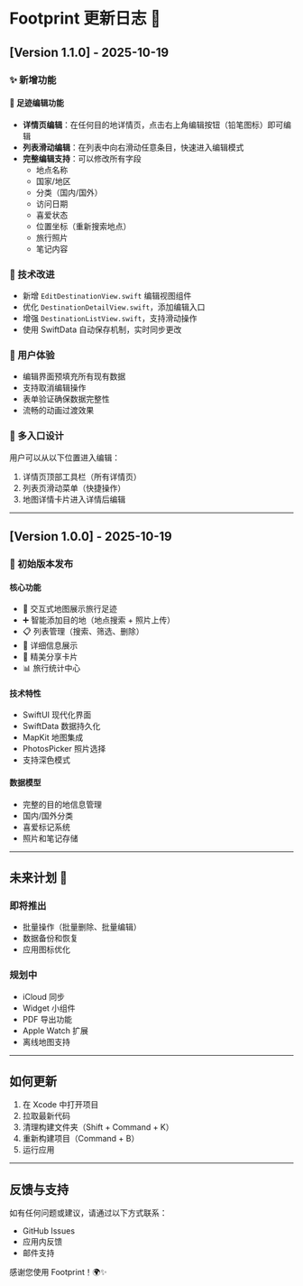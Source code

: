 # Footprint 更新日志 📝

## [Version 1.1.0] - 2025-10-19

### ✨ 新增功能

#### 📝 足迹编辑功能
- **详情页编辑**：在任何目的地详情页，点击右上角编辑按钮（铅笔图标）即可编辑
- **列表滑动编辑**：在列表中向右滑动任意条目，快速进入编辑模式
- **完整编辑支持**：可以修改所有字段
  - 地点名称
  - 国家/地区
  - 分类（国内/国外）
  - 访问日期
  - 喜爱状态
  - 位置坐标（重新搜索地点）
  - 旅行照片
  - 笔记内容

### 🔧 技术改进
- 新增 `EditDestinationView.swift` 编辑视图组件
- 优化 `DestinationDetailView.swift`，添加编辑入口
- 增强 `DestinationListView.swift`，支持滑动操作
- 使用 SwiftData 自动保存机制，实时同步更改

### 🎨 用户体验
- 编辑界面预填充所有现有数据
- 支持取消编辑操作
- 表单验证确保数据完整性
- 流畅的动画过渡效果

### 📱 多入口设计
用户可以从以下位置进入编辑：
1. 详情页顶部工具栏（所有详情页）
2. 列表页滑动菜单（快捷操作）
3. 地图详情卡片进入详情后编辑

---

## [Version 1.0.0] - 2025-10-19

### 🎉 初始版本发布

#### 核心功能
- 📍 交互式地图展示旅行足迹
- ➕ 智能添加目的地（地点搜索 + 照片上传）
- 📋 列表管理（搜索、筛选、删除）
- 📄 详细信息展示
- 📱 精美分享卡片
- 📊 旅行统计中心

#### 技术特性
- SwiftUI 现代化界面
- SwiftData 数据持久化
- MapKit 地图集成
- PhotosPicker 照片选择
- 支持深色模式

#### 数据模型
- 完整的目的地信息管理
- 国内/国外分类
- 喜爱标记系统
- 照片和笔记存储

---

## 未来计划 🚀

### 即将推出
- 批量操作（批量删除、批量编辑）
- 数据备份和恢复
- 应用图标优化

### 规划中
- iCloud 同步
- Widget 小组件
- PDF 导出功能
- Apple Watch 扩展
- 离线地图支持

---

## 如何更新

1. 在 Xcode 中打开项目
2. 拉取最新代码
3. 清理构建文件夹（Shift + Command + K）
4. 重新构建项目（Command + B）
5. 运行应用

---

## 反馈与支持

如有任何问题或建议，请通过以下方式联系：
- GitHub Issues
- 应用内反馈
- 邮件支持

感谢您使用 Footprint！🌍✨


